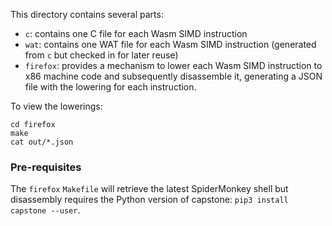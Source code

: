 This directory contains several parts:
 - `c`: contains one C file for each Wasm SIMD instruction
 - `wat`: contains one WAT file for each Wasm SIMD instruction (generated from
   `c` but checked in for later reuse)
 - `firefox`: provides a mechanism to lower each Wasm SIMD instruction to x86
   machine code and subsequently disassemble it, generating a JSON file with the
   lowering for each instruction.

To view the lowerings:
```
cd firefox
make
cat out/*.json
```

### Pre-requisites

The `firefox` `Makefile` will retrieve the latest SpiderMonkey shell but
disassembly requires the Python version of capstone: `pip3 install capstone
--user`.
